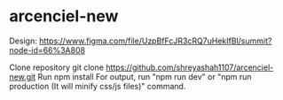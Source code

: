 # arcenciel-new

Design: https://www.figma.com/file/UzpBfFcJR3cRQ7uHekIfBl/summit?node-id=66%3A808

Clone repository git clone https://github.com/shreyashah1107/arcenciel-new.git
Run npm install
For output, run "npm run dev" or "npm run production (It will minify css/js files)" command.